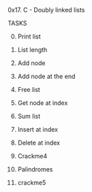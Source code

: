 0x17. C - Doubly linked lists

TASKS

0. Print list

1. List length

2. Add node

3. Add node at the end

4. Free list

5. Get node at index

6. Sum list

7. Insert at index

8. Delete at index

9. Crackme4

10. Palindromes

11. crackme5
